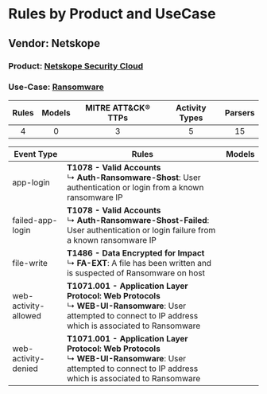 Rules by Product and UseCase
============================
Vendor: Netskope
----------------
### Product: [Netskope Security Cloud](../ds_netskope_netskope_security_cloud.md)
### Use-Case: [Ransomware](../../../../UseCases/uc_ransomware.md)

| Rules | Models | MITRE ATT&CK® TTPs | Activity Types | Parsers |
|:-----:|:------:|:------------------:|:--------------:|:-------:|
|   4   |   0    |         3          |       5        |   15    |

| Event Type    | Rules    | Models |
| ---- | ---- | ------ |
| app-login    | <b>T1078 - Valid Accounts</b><br> ↳ <b>Auth-Ransomware-Shost</b>: User authentication or login from a known ransomware IP    |        |
| failed-app-login     | <b>T1078 - Valid Accounts</b><br> ↳ <b>Auth-Ransomware-Shost-Failed</b>: User authentication or login failure from a known ransomware IP    |        |
| file-write    | <b>T1486 - Data Encrypted for Impact</b><br> ↳ <b>FA-EXT</b>: A file has been written and is suspected of Ransomware on host    |        |
| web-activity-allowed | <b>T1071.001 - Application Layer Protocol: Web Protocols</b><br> ↳ <b>WEB-UI-Ransomware</b>: User attempted to connect to IP address which is associated to Ransomware |        |
| web-activity-denied  | <b>T1071.001 - Application Layer Protocol: Web Protocols</b><br> ↳ <b>WEB-UI-Ransomware</b>: User attempted to connect to IP address which is associated to Ransomware |        |